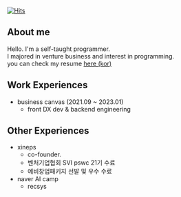 [![Hits](https://hits.seeyoufarm.com/api/count/incr/badge.svg?url=https%3A%2F%2Fgithub.com%2FDarrenKwonDev)](https://hits.seeyoufarm.com)  

<!--
# [![Top Langs](https://github-readme-stats.vercel.app/api/top-langs/?username=DarrenKwonDev&layout=compact)](https://github.com/DarrenKwonDev)  
-->

## About me

Hello. I'm a self-taught programmer.  
I majored in venture business and interest in programming.  
you can check my resume [here (kor) ](https://github.com/DarrenKwonDev/resume/blob/master/%EA%B6%8C%EC%88%98%ED%9B%88.korean.resume.pdf)

## Work Experiences

- business canvas (2021.09 ~ 2023.01)
  - front DX dev & backend engineering

## Other Experiences

- xineps
  - co-founder.
  - 벤처기업협회 SVI pswc 21기 수료  
  - 예비창업패키지 선발 및 우수 수료   
- naver AI camp
  - recsys
